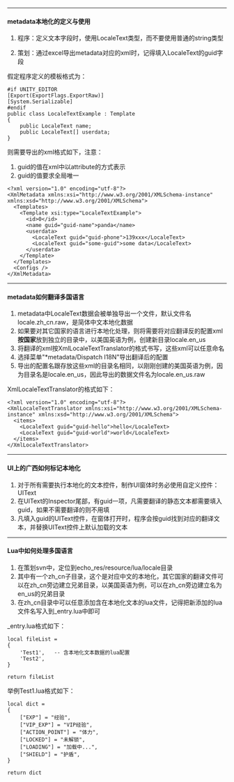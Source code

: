 

---
#### metadata本地化的定义与使用

1. 程序：定义文本字段时，使用LocaleText类型，而不要使用普通的string类型

2. 策划：通过excel导出metadata对应的xml时，记得填入LocaleText的guid字段

假定程序定义的模板格式为：
```
#if UNITY_EDITOR
[Export(ExportFlags.ExportRaw)]
[System.Serializable]
#endif
public class LocaleTextExample : Template
{
    public LocaleText name;
    public LocaleText[] userdata;
}
```

则需要导出的xml格式如下，注意：

1. guid的值在xml中以attribute的方式表示
2. guid的值要求全局唯一

```
<?xml version="1.0" encoding="utf-8"?>
<XmlMetadata xmlns:xsi="http://www.w3.org/2001/XMLSchema-instance" xmlns:xsd="http://www.w3.org/2001/XMLSchema">
  <Templates>
    <Template xsi:type="LocaleTextExample">
      <id>0</id>
      <name guid="guid-name">panda</name>
      <userdata>
        <LocaleText guid="guid-phone">139xxx</LocaleText>
        <LocaleText guid="some-guid">some data</LocaleText>
      </userdata>
    </Template>
  </Templates>
  <Configs />
</XmlMetadata>
```

---
#### metadata如何翻译多国语言

1. metadata中LocaleText数据会被单独导出一个文件，默认文件名locale.zh_cn.raw，是简体中文本地化数据
2. 如果要对其它国家的语言进行本地化处理，则将需要将对应翻译反的配置xml**按国家**放到独立的目录中，以美国英语为例，创建新目录locale.en_us
3. 将翻译的xml按XmlLocaleTextTranslator的格式书写，这些xml可以任意命名
4. 选择菜单"*metadata/Dispatch I18N"导出翻译后的配置
5. 导出的配置名跟存放这些xml的目录名相同，以刚刚创建的美国英语为例，因为目录名是locale.en_us，因此导出的数据文件名为locale.en_us.raw


XmlLocaleTextTranslator的格式如下：

```
<?xml version="1.0" encoding="utf-8"?>
<XmlLocaleTextTranslator xmlns:xsi="http://www.w3.org/2001/XMLSchema-instance" xmlns:xsd="http://www.w3.org/2001/XMLSchema">
  <items>
    <LocaleText guid="guid-hello">hello</LocaleText>
    <LocaleText guid="guid-world">world</LocaleText>
  </items>
</XmlLocaleTextTranslator>
```

---
#### UI上的广西如何标记本地化

1. 对于所有需要执行本地化的文本控件，制作UI窗体时务必使用自定义控件：UIText
2. 在UIText的Inspector尾部，有guid一项，凡需要翻译的静态文本都需要填入guid，如果不需要翻译的则不用填
3. 凡填入guid的UIText控件，在窗体打开时，程序会按guid找到对应的翻译文本，并替换UIText控件上默认加载的文本

---
#### Lua中如何处理多国语言

1. 在策划svn中，定位到echo_res/resource/lua/locale目录
2. 其中有一个zh_cn子目录，这个是对应中文的本地化，其它国家的翻译文件可以在zh_cn旁边建立兄弟目录，以美国英语为例，可以在zh_cn旁边建立名为en_us的兄弟目录
3. 在zh_cn目录中可以任意添加含在本地化文本的lua文件，记得把新添加的lua文件名写入到_entry.lua中即可

_entry.lua格式如下：

```
local fileList =
{
    'Test1',   -- 含本地化文本数据的lua配置
    'Test2',
}

return fileList

```

举例Test1.lua格式如下：

```
local dict =
{
	["EXP"] = "经验",
	["VIP_EXP"] = "VIP经验",
	["ACTION_POINT"] = "体力",
	["LOCKED"] = "未解锁",
	["LOADING"] = "加载中...",
	["SHIELD"] = "护盾",
}

return dict
```
